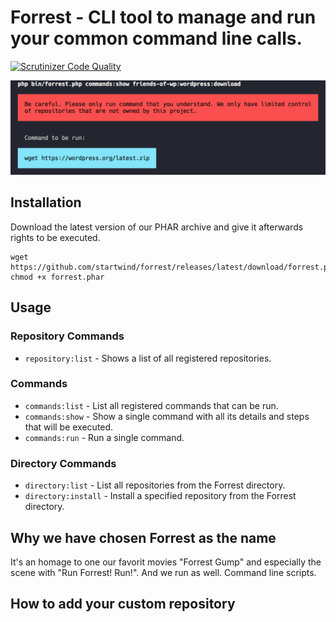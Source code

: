# Forrest - CLI tool to manage and run your common command line calls.

[![Scrutinizer Code Quality](https://scrutinizer-ci.com/g/startwind/forrest/badges/quality-score.png?b=main&s=579fbe045436392cced69014e18889609b7d2b1a)](https://scrutinizer-ci.com/g/startwind/forrest/?branch=main)

![commands:show](docs/images/commands_show.png)

## Installation

Download the latest version of our PHAR archive and give it afterwards rights to be executed.

```shell
wget https://github.com/startwind/forrest/releases/latest/download/forrest.phar
chmod +x forrest.phar
```

## Usage

### Repository Commands

- `repository:list` - Shows a list of all registered repositories.

### Commands

- `commands:list` - List all registered commands that can be run.
- `commands:show` - Show a single command with all its details and steps that will be executed. 
- `commands:run` - Run a single command.

### Directory Commands

- `directory:list` - List all repositories from the Forrest directory.
- `directory:install` - Install a specified repository from the Forrest directory.

## Why we have chosen Forrest as the name

It's an homage to one our favorit movies "Forrest Gump" and especially the scene with "Run Forrest! Run!". And we run as well. Command line scripts.

## How to add your custom repository
